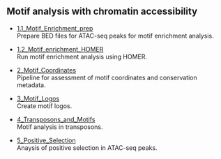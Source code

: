 ## Motif analysis with chromatin accessibility

* [1.1_Motif_Enrichment_prep](1.1_Motif_Enrichment_prep)  
   Prepare BED files for ATAC-seq peaks for motif enrichment analysis.   
   
* [1.2_Motif_enrichment_HOMER](1.2_Motif_enrichment_HOMER)  
   Run motif enrichment analysis using HOMER.   
   
* [2_Motif_Coordinates](2_Motif_Coordinates)   
   Pipeline for assessment of motif coordinates and conservation metadata.   
   
* [3_Motif_Logos](3_Motif_Logos)   
   Create motif logos.
   
* [4_Transposons_and_Motifs](4_Transposons_and_Motifs)  
   Motif analysis in transposons.
   
* [5_Positive_Selection](5_Positive_Selection)  
   Anaysis of positive selection in ATAC-seq peaks.   
   